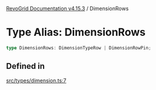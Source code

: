 [RevoGrid Documentation v4.15.3](README.md) / DimensionRows

# Type Alias: DimensionRows

```ts
type DimensionRows: DimensionTypeRow | DimensionRowPin;
```

## Defined in

[src/types/dimension.ts:7](https://github.com/revolist/revogrid/blob/0f25b4576d7b148a35319cded1f6d62c5f4ebd98/src/types/dimension.ts#L7)
